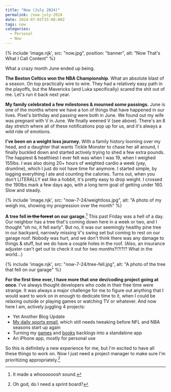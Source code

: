 ```yaml
---
title: "Now (July 2024)"
permalink: /now-july-2024
date: 2024-07-01T15:00:00Z
tags: now
categories: 
  - Personal
  - Now
---
```


{% include 'image.njk',
  src: "now.jpg",
  position: "banner",
  alt: "Now That's What I Call Content"
%}

What a crazy month June ended up being.

**The Boston Celtics won the NBA Championship**. What an absolute blast of a season. On top practically wire to wire. They had a relatively easy path in the playoffs, but the Mavericks (and Luka specifically) scared the shit out of me. Let's run it back next year.

**My family celebrated a few milestones & mourned some passings.** June is one of the months where we have a ton of things that have happened in our lives. Pixel's birthday and passing were both in June. We found out my wife was pregnant with V in June. We finally weened V (see above). There's an 8 day stretch where all of these notifications pop up for us, and it's always a wild ride of emotions.

**I've been on a weight loss journey.** With a family history looming over my head, and a daughter that wants Tickle Monster to chase her all around, I finally buckled down and started actively trying to shed a few extra pounds. The happiest & healthiest I ever felt was when I was 19, when I weighed 155lbs. I was also doing 20+ hours of weighted cardio a week (yay, drumline), which I just do not have time for anymore. I started simple, by logging everything I ate and counting the calories. Turns out, when you don't LITERALLY eat like a hobbit, it's pretty easy to drop weight. I crossed the 190lbs mark a few days ago, with a long term goal of getting under 160. Slow and steady.

{% include 'image.njk',
  src: "now-7-24/weightloss.jpg",
  alt: "A photo of my weigh ins, showing my progression over the month"
%}

**A tree fell ~~in the forest~~ on our garage.**[^1] This past Friday was a hell of a day. Our neighbor has a tree that's coming down here in a week or two, and I thought "oh no, it fell early". But no, it was our seemingly healthy pine tree in our backyard, narrowly missing V's swing set but coming to rest on our garage roof. Nobody was hurt, and we don't think there was any damage to things & stuff, but we do have a couple holes in the roof. (Also, an insurance adjuster can't get out to check it out for *two months*?!?!?!? What in the world...)

[^1]: It made a *whoooooosh* sound.

{% include 'image.njk',
  src: "now-7-24/tree-fell.jpg",
  alt: "A photo of the tree that fell on our garage"
%}

**For the first time ever, I have more that one dev/coding project going at once**. I've always thought developers who code in their free time were strange. It was always a major challenge for me to figure out anything that I would want to work on in enough to dedicate time to it, when I could be relaxing outside or playing games or watching TV or whatever. And now here I am, actively juggling 4 projects:

- Yet Another Blog Update
- [My daily sports email](/daily-sports-email), which still needs tweaking before NFL and NBA seasons start up again
- Turning my [games](https://docs.google.com/spreadsheets/d/1zg-SOYI8DlH-ibSNslfPtq0xJB4sEMb_7OHKbq2qclk/edit?usp=sharing) and [books](https://docs.google.com/spreadsheets/d/1-1PcHF6xzFKTaTvxnfjm6bVgo4pd5yIr3nbxsbckoFo/edit?usp=sharing) backlogs into a standalone app
- An iPhone app, mostly for personal use

So this is definitely a new experience for me, but I'm excited to have all these things to work on. Now I just need a project manager to make sure I'm prioritizing appropriately.[^2]

[^2]: Oh god, do I need a sprint board?
